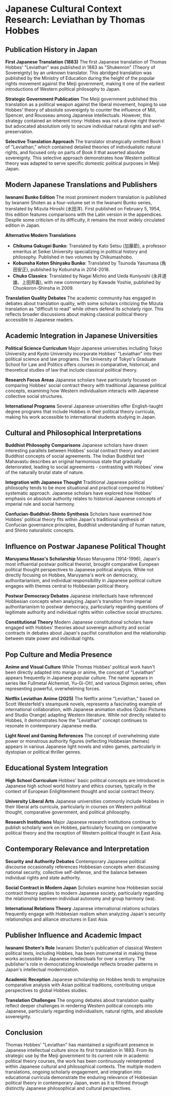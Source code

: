 # Japanese Cultural Context Research: Leviathan by Thomas Hobbes

## Publication History in Japan

**First Japanese Translation (1883)**
The first Japanese translation of Thomas Hobbes' "Leviathan" was published in 1883 as "Shukenron" (Theory of Sovereignty) by an unknown translator. This abridged translation was published by the Ministry of Education during the height of the popular rights movement against the Meiji government, making it one of the earliest introductions of Western political philosophy to Japan.

**Strategic Government Publication**
The Meiji government published this translation as a political weapon against the liberal movement, hoping to use Hobbes' theory of absolute sovereignty to counter the influence of Mill, Spencer, and Rousseau among Japanese intellectuals. However, this strategy contained an inherent irony: Hobbes was not a divine right theorist but advocated absolutism only to secure individual natural rights and self-preservation.

**Selective Translation Approach**
The translator strategically omitted Book I of "Leviathan," which contained detailed theories of individualistic natural rights, and focused only on parts of Book II that asserted absolute sovereignty. This selective approach demonstrates how Western political theory was adapted to serve specific domestic political purposes in Meiji Japan.

## Modern Japanese Translations and Publishers

**Iwanami Bunko Edition**
The most prominent modern translation is published by Iwanami Shoten as a four-volume set in the Iwanami Bunko series, translated by Mizuta Hiroshi (水田洋). First published on February 5, 1954, this edition features comparisons with the Latin version in the appendices. Despite some criticism of its difficulty, it remains the most widely circulated edition in Japan.

**Alternative Modern Translations**
- **Chikuma Gakugei Bunko**: Translated by Kato Setsu (加藤節), a professor emeritus at Seikei University specializing in political history and philosophy. Published in two volumes by Chikumashobo.
- **Kobunsha Koten Shinyaku Bunko**: Translated by Tsunoda Yasumasa (角田安正), published by Kobunsha in 2014-2018.
- **Chuko Classics**: Translated by Nagai Michio and Ueda Kuniyoshi (永井道雄、上田邦義), with new commentary by Kawade Yoshie, published by Chuokoron-Shinsha in 2009.

**Translation Quality Debates**
The academic community has engaged in debates about translation quality, with some scholars criticizing the Mizuta translation as "difficult to read" while others defend its scholarly rigor. This reflects broader discussions about making classical political theory accessible to Japanese readers.

## Academic Integration in Japanese Universities

**Political Science Curriculum**
Major Japanese universities including Tokyo University and Kyoto University incorporate Hobbes' "Leviathan" into their political science and law programs. The University of Tokyo's Graduate School for Law and Politics offers courses in comparative, historical, and theoretical studies of law that include classical political theory.

**Research Focus Areas**
Japanese scholars have particularly focused on comparing Hobbes' social contract theory with traditional Japanese political concepts, examining how Western individualism interacts with Japanese collective social structures.

**International Programs**
Several Japanese universities offer English-taught degree programs that include Hobbes in their political theory curricula, making his work accessible to international students studying in Japan.

## Cultural and Philosophical Interpretations

**Buddhist Philosophy Comparisons**
Japanese scholars have drawn interesting parallels between Hobbes' social contract theory and ancient Buddhist concepts of social agreements. The Indian Buddhist text Mahavastu describes an original harmonious state that gradually deteriorated, leading to social agreements - contrasting with Hobbes' view of the naturally brutal state of nature.

**Integration with Japanese Thought**
Traditional Japanese political philosophy tends to be more situational and practical compared to Hobbes' systematic approach. Japanese scholars have explored how Hobbes' emphasis on absolute authority relates to historical Japanese concepts of imperial rule and social harmony.

**Confucian-Buddhist-Shinto Synthesis**
Scholars have examined how Hobbes' political theory fits within Japan's traditional synthesis of Confucian governance principles, Buddhist understanding of human nature, and Shinto naturalistic concepts.

## Influence on Postwar Japanese Political Thought

**Maruyama Masao's Scholarship**
Masao Maruyama (1914-1996), Japan's most influential postwar political theorist, brought comparative European political thought perspectives to Japanese political analysis. While not directly focusing on Hobbes, Maruyama's work on democracy, authoritarianism, and individual responsibility in Japanese political culture engages with themes central to Hobbesian political theory.

**Postwar Democracy Debates**
Japanese intellectuals have referenced Hobbesian concepts when analyzing Japan's transition from imperial authoritarianism to postwar democracy, particularly regarding questions of legitimate authority and individual rights within collective social structures.

**Constitutional Theory**
Modern Japanese constitutional scholars have engaged with Hobbes' theories about sovereign authority and social contracts in debates about Japan's pacifist constitution and the relationship between state power and individual rights.

## Pop Culture and Media Presence

**Anime and Visual Culture**
While Thomas Hobbes' political work hasn't been directly adapted into manga or anime, the concept of "Leviathan" appears frequently in Japanese popular culture. The name appears in series like Fullmetal Alchemist, Yu-Gi-Oh!, and various Digimon series, often representing powerful, overwhelming forces.

**Netflix Leviathan Anime (2025)**
The Netflix anime "Leviathan," based on Scott Westerfeld's steampunk novels, represents a fascinating example of international collaboration, with Japanese animation studios (Qubic Pictures and Studio Orange) adapting Western literature. While not directly related to Hobbes, it demonstrates how the "Leviathan" concept continues to resonate in contemporary Japanese media.

**Light Novel and Gaming References**
The concept of overwhelming state power or monstrous authority figures (reflecting Hobbesian themes) appears in various Japanese light novels and video games, particularly in dystopian or political thriller genres.

## Educational System Integration

**High School Curriculum**
Hobbes' basic political concepts are introduced in Japanese high school world history and ethics courses, typically in the context of European Enlightenment thought and social contract theory.

**University Liberal Arts**
Japanese universities commonly include Hobbes in their liberal arts curricula, particularly in courses on Western political thought, comparative government, and political philosophy.

**Research Institutions**
Major Japanese research institutions continue to publish scholarly work on Hobbes, particularly focusing on comparative political theory and the reception of Western political thought in East Asia.

## Contemporary Relevance and Interpretation

**Security and Authority Debates**
Contemporary Japanese political discourse occasionally references Hobbesian concepts when discussing national security, collective self-defense, and the balance between individual rights and state authority.

**Social Contract in Modern Japan**
Scholars examine how Hobbesian social contract theory applies to modern Japanese society, particularly regarding the relationship between individual autonomy and group harmony (wa).

**International Relations Theory**
Japanese international relations scholars frequently engage with Hobbesian realism when analyzing Japan's security relationships and alliance structures in East Asia.

## Publisher Influence and Academic Impact

**Iwanami Shoten's Role**
Iwanami Shoten's publication of classical Western political texts, including Hobbes, has been instrumental in making these works accessible to Japanese intellectuals for over a century. The publisher's role in democratizing knowledge reflects broader patterns in Japan's intellectual modernization.

**Academic Reception**
Japanese scholarship on Hobbes tends to emphasize comparative analysis with Asian political traditions, contributing unique perspectives to global Hobbes studies.

**Translation Challenges**
The ongoing debates about translation quality reflect deeper challenges in rendering Western political concepts into Japanese, particularly regarding individualism, natural rights, and absolute sovereignty.

## Conclusion

Thomas Hobbes' "Leviathan" has maintained a significant presence in Japanese intellectual culture since its first translation in 1883. From its strategic use by the Meiji government to its current role in academic political theory courses, the work has been continuously reinterpreted within Japanese cultural and philosophical contexts. The multiple modern translations, ongoing scholarly engagement, and integration into educational curricula demonstrate the enduring relevance of Hobbesian political theory in contemporary Japan, even as it is filtered through distinctly Japanese philosophical and cultural perspectives.